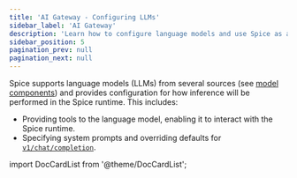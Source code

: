 ```yaml
---
title: 'AI Gateway - Configuring LLMs'
sidebar_label: 'AI Gateway'
description: 'Learn how to configure language models and use Spice as a AI gateway.'
sidebar_position: 5
pagination_prev: null
pagination_next: null
---
```


Spice supports language models (LLMs) from several sources (see [model components](/components/models/index.md)) and provides configuration for how inference will be performed in the Spice runtime. This includes:

- Providing tools to the language model, enabling it to interact with the Spice runtime.
- Specifying system prompts and overriding defaults for [`v1/chat/completion`](/api/http/chat-completions.md).

import DocCardList from '@theme/DocCardList';

<DocCardList />
